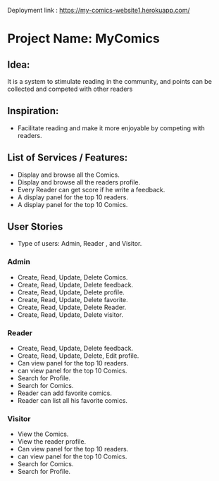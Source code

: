 Deployment link : https://my-comics-website1.herokuapp.com/
# Project Name: MyComics

## Idea:

It is a system to stimulate reading in the community, and points can be collected and competed with other readers

## Inspiration:

- Facilitate reading and make it more enjoyable by competing with readers.


## List of Services / Features:

- Display and browse all the Comics.
- Display and browse all the readers profile.
- Every Reader can get score if he write a feedback.
- A display panel for the top 10 readers.
- A display panel for the top 10 Comics.


## User Stories
- Type of users: Admin, Reader , and Visitor.

### Admin

- Create, Read, Update, Delete Comics.
- Create, Read, Update, Delete feedback.
- Create, Read, Update, Delete profile.
- Create, Read, Update, Delete favorite.
- Create, Read, Update, Delete Reader.
- Create, Read, Update, Delete visitor.

### Reader

- Create, Read, Update, Delete feedback.
- Create, Read, Update, Delete, Edit profile.
- Can view panel for the top 10 readers.
- can view panel for the top 10 Comics.
- Search for Profile.
- Search for Comics.
- Reader can add favorite comics.
- Reader can list all his favorite comics.

### Visitor

- View the Comics.
- View the reader profile.
- Can view panel for the top 10 readers.
- can view panel for the top 10 Comics.
- Search for Comics.
- Search for Profile.
